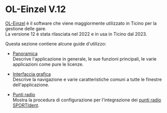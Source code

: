 # OL-Einzel V.12

[OL-Einzel](https://sportsoftware.de) è il software che viene maggiormente utilizzato in Ticino per la gestione delle gare.  
La versione 12 è stata rilasciata nel 2022 e in usa in Ticino dal 2023.

Questa sezione contiene alcune guide d'utilizzo:

- [Panoramica](panoramica.md)  
Descrive l'applicazione in generale, le sue funzioni principali, le varie applicazioni come pure le licenze.

- [Interfaccia grafica](interfaccia_grafica.md)  
Descrive la navigazione e varie caratteristiche comuni a tutte le finestre dell'applicazione.

- [Punti radio](punti_radio.md)  
Mostra la procedura di configurazione per l'integrazione dei [punti radio SPORTIdent](punti_radio.md).

